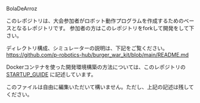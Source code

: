 BolaDeArroz

このレポジトリは、大会参加者がロボット動作プログラムを作成するためのベースとなるレポジトリです。
参加者の方はこのレポジトリをforkして開発をして下さい。

ディレクトリ構成、シミュレーターの説明は、下記をご覧ください。
https://github.com/p-robotics-hub/burger_war_kit/blob/main/README.md

Dockerコンテナを使った開発環境構築の方法については、このレポジトリの
[STARTUP_GUIDE](STARTUP_GUIDE.md)
に記述しています。

このファイルは自由に編集いただいて構いません。ただし、上記の記述は残してください。

